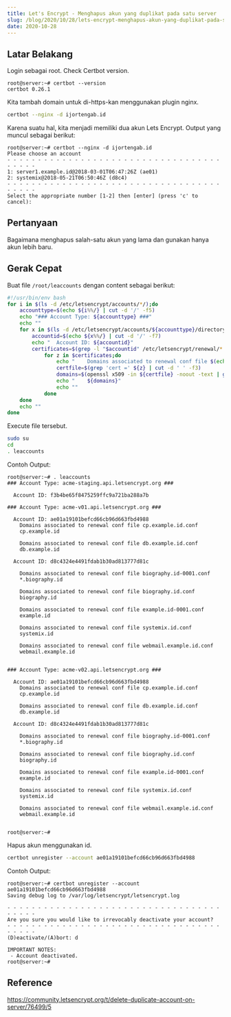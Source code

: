 ```yaml
---
title: Let's Encrypt - Menghapus akun yang duplikat pada satu server
slug: /blog/2020/10/28/lets-encrypt-menghapus-akun-yang-duplikat-pada-satu-server/
date: 2020-10-28
---
```


## Latar Belakang

Login sebagai root. Check Certbot version.

```
root@server:~# certbot --version
certbot 0.26.1
```

Kita tambah domain untuk di-https-kan menggunakan plugin nginx.

```sh
certbot --nginx -d ijortengab.id
```

Karena suatu hal, kita menjadi memiliki dua akun Lets Encrypt. Output yang muncul sebagai berikut:

```
root@server:~# certbot --nginx -d ijortengab.id
Please choose an account
- - - - - - - - - - - - - - - - - - - - - - - - - - - - - - - - - - - - - - - -
1: server1.example.id@2018-03-01T06:47:26Z (ae01)
2: systemix@2018-05-21T06:50:46Z (d8c4)
- - - - - - - - - - - - - - - - - - - - - - - - - - - - - - - - - - - - - - - -
Select the appropriate number [1-2] then [enter] (press 'c' to cancel):
```

## Pertanyaan

Bagaimana menghapus salah-satu akun yang lama dan gunakan hanya akun lebih baru.

## Gerak Cepat

Buat file `/root/leaccounts` dengan content sebagai berikut:

```sh
#!/usr/bin/env bash
for i in $(ls -d /etc/letsencrypt/accounts/*/);do
    accounttype=$(echo ${i%%/} | cut -d '/' -f5)
    echo "### Account Type: ${accounttype} ###"
    echo ""
    for x in $(ls -d /etc/letsencrypt/accounts/${accounttype}/directory/*/);do
        accountid=$(echo ${x%%/} | cut -d '/' -f7)
        echo "  Account ID: ${accountid}"
        certificates=$(grep -l "$accountid" /etc/letsencrypt/renewal/*.conf)
            for z in $certificates;do
                echo "    Domains associated to renewal conf file $(echo "$z" | cut -d '/' -f5)"
                certfile=$(grep 'cert =' ${z} | cut -d ' ' -f3)
                domains=$(openssl x509 -in ${certfile} -noout -text | grep 'DNS:' | sed 's/^[ \t]*//;s/[ \t]*$//' | sed 's/DNS://g')
                echo "    ${domains}"
                echo ""
            done
    done
    echo ""
done
```

Execute file tersebut.

```sh
sudo su
cd
. leaccounts
```

Contoh Output:

```
root@server:~# . leaccounts
### Account Type: acme-staging.api.letsencrypt.org ###

  Account ID: f3b4be65f8475259ffc9a721ba288a7b

### Account Type: acme-v01.api.letsencrypt.org ###

  Account ID: ae01a19101befcd66cb96d663fbd4988
    Domains associated to renewal conf file cp.example.id.conf
    cp.example.id

    Domains associated to renewal conf file db.example.id.conf
    db.example.id

  Account ID: d8c4324e4491fdab1b30ad813777d81c

    Domains associated to renewal conf file biography.id-0001.conf
    *.biography.id

    Domains associated to renewal conf file biography.id.conf
    biography.id

    Domains associated to renewal conf file example.id-0001.conf
    example.id

    Domains associated to renewal conf file systemix.id.conf
    systemix.id

    Domains associated to renewal conf file webmail.example.id.conf
    webmail.example.id


### Account Type: acme-v02.api.letsencrypt.org ###

  Account ID: ae01a19101befcd66cb96d663fbd4988
    Domains associated to renewal conf file cp.example.id.conf
    cp.example.id

    Domains associated to renewal conf file db.example.id.conf
    db.example.id

  Account ID: d8c4324e4491fdab1b30ad813777d81c

    Domains associated to renewal conf file biography.id-0001.conf
    *.biography.id

    Domains associated to renewal conf file biography.id.conf
    biography.id

    Domains associated to renewal conf file example.id-0001.conf
    example.id

    Domains associated to renewal conf file systemix.id.conf
    systemix.id

    Domains associated to renewal conf file webmail.example.id.conf
    webmail.example.id


root@server:~#
```

Hapus akun menggunakan id.

```sh
certbot unregister --account ae01a19101befcd66cb96d663fbd4988
```

Contoh Output:

```
root@server:~# certbot unregister --account ae01a19101befcd66cb96d663fbd4988
Saving debug log to /var/log/letsencrypt/letsencrypt.log

- - - - - - - - - - - - - - - - - - - - - - - - - - - - - - - - - - - - - - - -
Are you sure you would like to irrevocably deactivate your account?
- - - - - - - - - - - - - - - - - - - - - - - - - - - - - - - - - - - - - - - -
(D)eactivate/(A)bort: d

IMPORTANT NOTES:
 - Account deactivated.
root@server:~#
```

## Reference

https://community.letsencrypt.org/t/delete-duplicate-account-on-server/76499/5